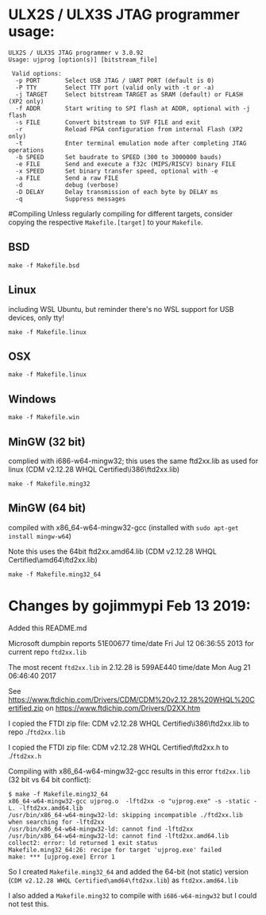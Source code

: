 # ULX2S / ULX3S JTAG programmer usage:

```
ULX2S / ULX3S JTAG programmer v 3.0.92  
Usage: ujprog [option(s)] [bitstream_file]

 Valid options:
  -p PORT       Select USB JTAG / UART PORT (default is 0)
  -P TTY        Select TTY port (valid only with -t or -a)
  -j TARGET     Select bitstream TARGET as SRAM (default) or FLASH (XP2 only)
  -f ADDR       Start writing to SPI flash at ADDR, optional with -j flash
  -s FILE       Convert bitstream to SVF FILE and exit
  -r            Reload FPGA configuration from internal Flash (XP2 only)
  -t            Enter terminal emulation mode after completing JTAG operations
  -b SPEED      Set baudrate to SPEED (300 to 3000000 bauds)
  -e FILE       Send and execute a f32c (MIPS/RISCV) binary FILE
  -x SPEED      Set binary transfer speed, optional with -e
  -a FILE       Send a raw FILE
  -d            debug (verbose)
  -D DELAY      Delay transmission of each byte by DELAY ms
  -q            Suppress messages
```

#Compiling
Unless regularly compiling for different targets, consider copying the respective `Makefile.[target]` to your `Makefile`.


## BSD

`make -f Makefile.bsd`


## Linux 
including WSL Ubuntu, but reminder there's no WSL support for USB devices, only tty!

`make -f Makefile.linux`


## OSX

`make -f Makefile.linux`


## Windows

`make -f Makefile.win`


## MinGW (32 bit)

complied with i686-w64-mingw32; this uses the same ftd2xx.lib as used for linux (CDM v2.12.28 WHQL Certified\i386\ftd2xx.lib)

`make -f Makefile.ming32`


## MinGW (64 bit)

compiled with x86_64-w64-mingw32-gcc (installed with `sudo apt-get install mingw-w64`)

Note this uses the 64bit ftd2xx.amd64.lib (CDM v2.12.28 WHQL Certified\amd64\ftd2xx.lib)

`make -f Makefile.ming32_64`


# Changes by gojimmypi Feb 13 2019:

Added this README.md

Microsoft dumpbin reports 51E00677 time/date Fri Jul 12 06:36:55 2013 for current repo `ftd2xx.lib` 

The most recent `ftd2xx.lib` in 2.12.28 is 599AE440 time/date Mon Aug 21 06:46:40 2017

See https://www.ftdichip.com/Drivers/CDM/CDM%20v2.12.28%20WHQL%20Certified.zip on https://www.ftdichip.com/Drivers/D2XX.htm

I copied the FTDI zip file: CDM v2.12.28 WHQL Certified\i386\ftd2xx.lib to repo ./`ftd2xx.lib`

I copied the FTDI zip file: CDM v2.12.28 WHQL Certified\ftd2xx.h to ./`ftd2xx.h`

Compiling with x86_64-w64-mingw32-gcc results in this error `ftd2xx.lib` (32 bit vs 64 bit conflict):

```
$ make -f Makefile.ming32_64
x86_64-w64-mingw32-gcc ujprog.o  -lftd2xx -o "ujprog.exe" -s -static -L. -lftd2xx.amd64.lib
/usr/bin/x86_64-w64-mingw32-ld: skipping incompatible ./ftd2xx.lib when searching for -lftd2xx
/usr/bin/x86_64-w64-mingw32-ld: cannot find -lftd2xx
/usr/bin/x86_64-w64-mingw32-ld: cannot find -lftd2xx.amd64.lib
collect2: error: ld returned 1 exit status
Makefile.ming32_64:26: recipe for target 'ujprog.exe' failed
make: *** [ujprog.exe] Error 1
```

So I created `Makefile.ming32_64` and added the 64-bit (not static) version (`CDM v2.12.28 WHQL Certified\amd64\ftd2xx.lib`) as `ftd2xx.amd64.lib`

I also added a `Makefile.ming32` to compile with `i686-w64-mingw32` but I could not test this.



